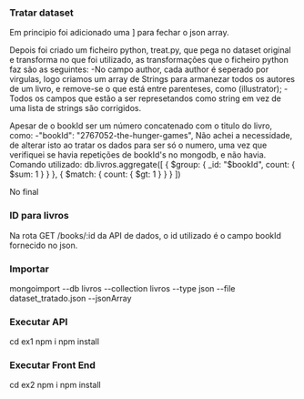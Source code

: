 ### Tratar dataset
Em principio foi adicionado uma \] para fechar o json array.

Depois foi criado um ficheiro python, treat.py, que pega no dataset original e transforma no que foi utilizado, as transformações que o ficheiro python faz são as seguintes:
-No campo author, cada author é seperado por virgulas, logo criamos um array de Strings para armanezar todos os autores de um livro, e remove-se o que está entre parenteses, como (illustrator);
-Todos os campos que estão a ser represetandos como string em vez de uma lista de strings são corrigidos.

Apesar de o bookId ser um número concatenado com o titulo do livro, como:
 -"bookId": "2767052-the-hunger-games",
Não achei a necessidade, de alterar isto ao tratar os dados para ser só o numero, uma vez que verifiquei se havia repetições de bookId's no mongodb, e não havia.
Comando utilizado:
db.livros.aggregate([
  { $group: { _id: "$bookId", count: { $sum: 1 } } },
  { $match: { count: { $gt: 1 } } }
])

No final

### ID para livros
Na rota GET /books/:id da API de dados, o id utilizado é o campo bookId fornecido no json.

### Importar
mongoimport --db livros --collection livros --type json --file dataset_tratado.json --jsonArray

### Executar API
cd ex1
npm i
npm install

### Executar Front End
cd ex2
npm i
npm install